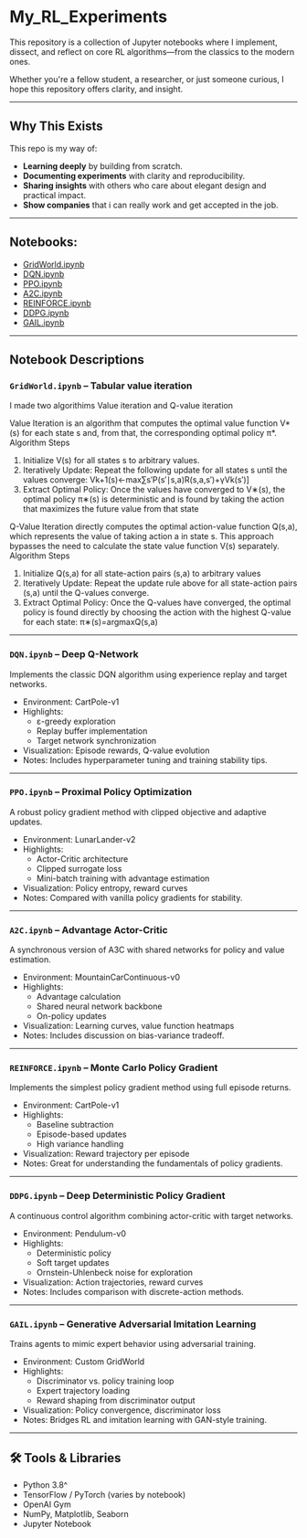 # My_RL_Experiments

This repository is a collection of Jupyter notebooks where I implement, dissect, and reflect on core RL algorithms—from the classics to the modern ones.

Whether you're a fellow student, a researcher, or just someone curious, I hope this repository offers clarity, and insight.

---

## Why This Exists

This repo is my way of:
- **Learning deeply** by building from scratch.
- **Documenting experiments** with clarity and reproducibility.
- **Sharing insights** with others who care about elegant design and practical impact.
- **Show companies** that i can really work and get accepted in the job.
---

## Notebooks:

- [GridWorld.ipynb](#gridworldipynb--tabular-rl-exploration)
- [DQN.ipynb](#dqnipynb--deep-q-network)
- [PPO.ipynb](#ppoipynb--proximal-policy-optimization)
- [A2C.ipynb](#a2cipynb--advantage-actor-critic)
- [REINFORCE.ipynb](#reinforceipynb--monte-carlo-policy-gradient)
- [DDPG.ipynb](#ddpgipynb--deep-deterministic-policy-gradient)
- [GAIL.ipynb](#gailipynb--generative-adversarial-imitation-learning)

---

## Notebook Descriptions

### `GridWorld.ipynb` – Tabular value iteration
I made two algorithims Value iteration and Q-value iteration

Value Iteration is an algorithm that computes the optimal value function V*(s) for each state s and, from that, the corresponding optimal policy π*.
Algorithm Steps
1. Initialize V(s) for all states s to arbitrary values.
2. Iteratively Update: Repeat the following update for all states s until the values converge: Vk+1(s)←max∑s′P(s′∣s,a)R(s,a,s′)+γVk(s′)]
3. Extract Optimal Policy: Once the values have converged to V∗(s), the optimal policy π∗(s) is deterministic and is found by taking the action that maximizes the future value from that state

Q-Value Iteration directly computes the optimal action-value function Q(s,a), which represents the value of taking action a in state s. This approach bypasses the need to calculate the state value function V(s) separately.
Algorithm Steps
1. Initialize Q(s,a) for all state-action pairs (s,a) to arbitrary values
2. Iteratively Update: Repeat the update rule above for all state-action pairs (s,a) until the Q-values converge.
3. Extract Optimal Policy: Once the Q-values have converged, the optimal policy is found directly by choosing the action with the highest Q-value for each state: π∗(s)=argmaxQ(s,a)
---






















### `DQN.ipynb` – Deep Q-Network  
Implements the classic DQN algorithm using experience replay and target networks.  
- Environment: CartPole-v1  
- Highlights:  
  - ε-greedy exploration  
  - Replay buffer implementation  
  - Target network synchronization  
- Visualization: Episode rewards, Q-value evolution  
- Notes: Includes hyperparameter tuning and training stability tips.

---

### `PPO.ipynb` – Proximal Policy Optimization  
A robust policy gradient method with clipped objective and adaptive updates.  
- Environment: LunarLander-v2  
- Highlights:  
  - Actor-Critic architecture  
  - Clipped surrogate loss  
  - Mini-batch training with advantage estimation  
- Visualization: Policy entropy, reward curves  
- Notes: Compared with vanilla policy gradients for stability.

---

### `A2C.ipynb` – Advantage Actor-Critic  
A synchronous version of A3C with shared networks for policy and value estimation.  
- Environment: MountainCarContinuous-v0  
- Highlights:  
  - Advantage calculation  
  - Shared neural network backbone  
  - On-policy updates  
- Visualization: Learning curves, value function heatmaps  
- Notes: Includes discussion on bias-variance tradeoff.

---

### `REINFORCE.ipynb` – Monte Carlo Policy Gradient  
Implements the simplest policy gradient method using full episode returns.  
- Environment: CartPole-v1  
- Highlights:  
  - Baseline subtraction  
  - Episode-based updates  
  - High variance handling  
- Visualization: Reward trajectory per episode  
- Notes: Great for understanding the fundamentals of policy gradients.

---

### `DDPG.ipynb` – Deep Deterministic Policy Gradient  
A continuous control algorithm combining actor-critic with target networks.  
- Environment: Pendulum-v0  
- Highlights:  
  - Deterministic policy  
  - Soft target updates  
  - Ornstein-Uhlenbeck noise for exploration  
- Visualization: Action trajectories, reward curves  
- Notes: Includes comparison with discrete-action methods.

---

### `GAIL.ipynb` – Generative Adversarial Imitation Learning  
Trains agents to mimic expert behavior using adversarial training.  
- Environment: Custom GridWorld  
- Highlights:  
  - Discriminator vs. policy training loop  
  - Expert trajectory loading  
  - Reward shaping from discriminator output  
- Visualization: Policy convergence, discriminator loss  
- Notes: Bridges RL and imitation learning with GAN-style training.

---


## 🛠️ Tools & Libraries

- Python 3.8^
- TensorFlow / PyTorch (varies by notebook)
- OpenAI Gym
- NumPy, Matplotlib, Seaborn
- Jupyter Notebook


